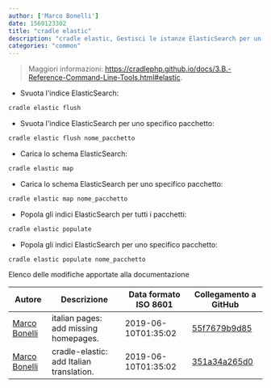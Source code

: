 ```yaml
---
author: ['Marco Bonelli']
date: 1560123302
title: "cradle elastic"
description: "cradle elastic, Gestisci le istanze ElasticSearch per un'istanza Cradle."
categories: "common"
---
```

> Maggiori informazioni: <https://cradlephp.github.io/docs/3.B.-Reference-Command-Line-Tools.html#elastic>.

- Svuota l'indice ElasticSearch:

```bash
cradle elastic flush
```

- Svuota l'indice ElasticSearch per uno specifico pacchetto:

```bash
cradle elastic flush nome_pacchetto
```

- Carica lo schema ElasticSearch:

```bash
cradle elastic map
```

- Carica lo schema ElasticSearch per uno specifico pacchetto:

```bash
cradle elastic map nome_pacchetto
```

- Popola gli indici ElasticSearch per tutti i pacchetti:

```bash
cradle elastic populate
```

- Popola gli indici ElasticSearch per uno specifico pacchetto:

```bash
cradle elastic populate nome_pacchetto
```
Elenco delle modifiche apportate alla documentazione


Autore | Descrizione | Data formato ISO 8601 | Collegamento a GitHub
------|-----|-----|-----
[Marco Bonelli](mailto:marco@mebeim.net) | italian pages: add missing homepages. | 2019-06-10T01:35:02 | [55f7679b9d85](https://github.com/tldr-pages/tldr/commit/55f7679b9d85480f6c81738bd32c7901a1db36fe)
[Marco Bonelli](mailto:mb5.marcob@gmail.com) | cradle-elastic: add Italian translation. | 2019-06-10T01:35:02 | [351a34a265d0](https://github.com/tldr-pages/tldr/commit/351a34a265d016b0ba6012a272fd43c30886486d)


